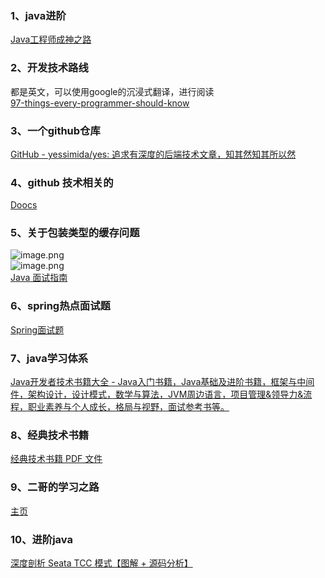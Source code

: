 ### 1、java进阶
[Java工程师成神之路](https://hollischuang.github.io/toBeTopJavaer/#/basics/java-basic/stream)
### 2、开发技术路线
都是英文，可以使用google的沉浸式翻译，进行阅读<br />[ 97-things-every-programmer-should-know](https://github.com/mtdvio/every-programmer-should-know)
### 3、一个github仓库
[GitHub - yessimida/yes: 追求有深度的后端技术文章，知其然知其所以然](https://github.com/yessimida/yes)
### 4、github 技术相关的
[Doocs](https://github.com/doocs)
### 5、关于包装类型的缓存问题
![image.png](https://cdn.nlark.com/yuque/0/2022/png/2923644/1664263808901-faf1cd65-2e91-49b0-8aac-df225b295cf8.png#averageHue=%232d2c2c&clientId=u167c7feb-abf5-4&from=paste&height=193&id=ufeb6e2cc&originHeight=289&originWidth=521&originalType=binary&ratio=1&rotation=0&showTitle=false&size=20511&status=done&style=none&taskId=ua8032c33-7210-4637-a82a-5f02722da67&title=&width=347.3333333333333)<br />![image.png](https://cdn.nlark.com/yuque/0/2022/png/2923644/1664263825891-3f1e87e0-f6e1-4bae-9397-e474c61d4014.png#averageHue=%23f5f3f2&clientId=u167c7feb-abf5-4&from=paste&height=177&id=u07d5b217&originHeight=265&originWidth=1185&originalType=binary&ratio=1&rotation=0&showTitle=false&size=91805&status=done&style=none&taskId=u5e50af20-c65a-4d4d-8fd8-ab31bd58f86&title=&width=790)<br />[Java 面试指南](https://javaguide.cn/)
### 6、spring热点面试题
[Spring面试题](https://www.yuque.com/fcant/notes/ied2p3?view=doc_embed&inner=fe6cedd2b68fbcc0e074b3bf6668e534)
### 7、java学习体系
[Java开发者技术书籍大全 - Java入门书籍，Java基础及进阶书籍，框架与中间件，架构设计，设计模式，数学与算法，JVM周边语言，项目管理&领导力&流程，职业素养与个人成长，格局与视野，面试参考书等。](https://github.com/sorenduan/awesome-java-books)
### 8、经典技术书籍
[经典技术书籍 PDF 文件](https://awesome-programming-books.github.io/)
### 9、二哥的学习之路
[主页](https://javabetter.cn/)
### 10、进阶java
[深度剖析 Seata TCC 模式【图解 + 源码分析】](http://objcoding.com/2022/01/17/seata-tcc/)
